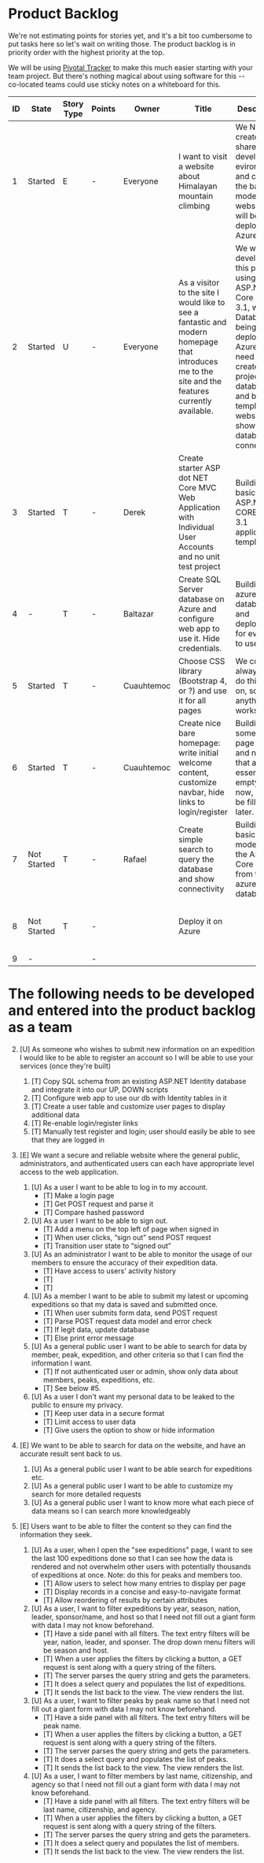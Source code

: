 # Product Backlog

We're not estimating points for stories yet, and it's a bit too cumbersome to put tasks here so let's wait on writing those.  The product backlog is in priority order with the highest priority at the top.

We will be using <a href="https://pivotaltracker.com">Pivotal Tracker</a> to make this much easier starting with your team project.  But there's nothing magical about using software for this -- co-located teams could use sticky notes on a whiteboard for this.

<table>
    <thead>
        <tr>
            <th>ID</th> <th>State</th> <th>Story Type</th> <th>Points</th> <th>Owner</th>
            <th>Title</th>
            <th>Description</th>
            <th>Links</th>
        </tr>
    </thead>
    <tbody>
        <tr>
            <td>1</td> <td>Started</td> <td>E</td> <td>-</td> <td>Everyone</td>
            <td>I want to visit a website about Himalayan mountain climbing</td>
            <td>We Need to create a shared development evironment and create the basic model of a website that will be deployed on Azure</td>
            <td>Sprint 1 & ID: 2-8 </td>
        <tr>
            <td>2</td> <td>Started</td> <td>U</td> <td>-</td> <td>Everyone</td>
            <td>As a visitor to the site I would like to see a fantastic and modern homepage that introduces me to the site and the features currently available.</td>
            <td>We will be developing this project using ASP.NET Core MVC 3.1, with our Database being deployed on Azure. We need to create a project, database, and basic template website that shows the database is connected.</td>
            <td>Tasks: ID 3-8</td>
        </tr>
        <tr>
            <td>3</td> <td>Started</td> <td>T</td> <td>-</td> <td>Derek</td>
            <td>Create starter ASP dot NET Core MVC Web Application with Individual User Accounts and no unit test project</td>
            <td>Building the basic ASP.NET CORE MVC 3.1 application template </td>
            <td>Task for User Story ID: 2</td>
        </tr>
        <tr>
            <td>4</td> <td>-</td> <td>T</td> <td>-</td> <td>Baltazar</td>
            <td>Create SQL Server database on Azure and configure web app to use it. Hide credentials.</td>
            <td>Building the azure database and deploying for everyone to use. </td>
            <td>Task for User Story ID: 2</td>
        </tr>
        <tr>
            <td>5</td> <td>Started</td> <td>T</td> <td>-</td> <td>Cuauhtemoc</td>
            <td>Choose CSS library (Bootstrap 4, or ?) and use it for all pages</td>
            <td>We could always re-do this later on, so anything works.</td>
            <td>Task for User Story ID: 2</td>
        </tr>
        <tr>
            <td>6</td> <td>Started</td> <td>T</td> <td>-</td> <td>Cuauhtemoc</td>
            <td>Create nice bare homepage: write initial welcome content, customize navbar, hide links to login/register</td>
            <td>Building some basic page views and navbar that are essentially empty right now, but will be filled later. </td>
            <td>Task for User Story ID: 2</td>
        </tr>
        <tr>
            <td>7</td> <td>Not Started</td> <td>T</td> <td>-</td> <td>Rafael</td>
            <td>Create simple search to query the database and show connectivity</td>
            <td>Building the basic models in the ASP.NET Core project from the azure database.</td>
            <td>Task for User Story ID: 2</td>
        </tr>
                <tr>
            <td>8</td> <td>Not Started</td> <td>T</td> <td>-</td> <td></td>
            <td>Deploy it on Azure</td>
            <td></td>
            <td>Task for User Story ID: 2</td>
        </tr>
        <tr>
            <td>9</td> <td>-</td> <td></td> <td>-</td> <td></td>
            <td></td>
            <td></td>
            <td></td>
        </tr>
    </tbody>
</table>


# The following needs to be developed and entered into the product backlog as a team
2. [U] As someone who wishes to submit new information on an expedition I would like to be able to register an account so I will be able to use your services (once they're built)
   1. [T] Copy SQL schema from an existing ASP.NET Identity database and integrate it into our UP, DOWN scripts
   2. [T] Configure web app to use our db with Identity tables in it
   3. [T] Create a user table and customize user pages to display additional data
   4. [T] Re-enable login/register links
   5. [T] Manually test register and login; user should easily be able to see that they are logged in
3. [E] We want a secure and reliable website where the general public, administrators, and authenticated users can each have appropriate level access to the web application.
    1. [U] As a user I want to be able to log in to my account.
        + [T] Make a login page
        + [T] Get POST request and parse it
        + [T] Compare hashed password
    2. [U] As a user I want to be able to sign out. 
        + [T] Add a menu on the top left of page when signed in
        + [T] When user clicks, “sign out” send POST request
        + [T] Transition user state to “signed out”
    3. [U] As an administrator I want to be able to monitor the usage of our members to ensure the accuracy of their expedition data.
        + [T] Have access to users' activity history
        + [T] 
        + [T]
    4. [U] As a member I want to be able to submit my latest or upcoming expeditions so that my data is saved and submitted once.
        + [T] When user submits form data, send POST request
        + [T] Parse POST request data model and error check
        + [T] If legit data, update database
        + [T] Else print error message
    5. [U] As a general public user I want to be able to search for data by member, peak, expedition, and other criteria so that I can find the information I want.
        + [T] If not authenticated user or admin, show only data about members, peaks, expeditions, etc.
        + [T] See below #5.
    6. [U] As a user I don't want my personal data to be leaked to the public to ensure my privacy.
        + [T] Keep user data in a secure format
        + [T] Limit access to user data
        + [T] Give users the option to show or hide information
        
4. [E] We want to be able to search for data on the website, and have an accurate result sent back to us. 
    1. [U] As a general public user I want to be able search for expeditions etc.
    2. [U] As a general public user I want to be able to customize my search for more detailed requests
    3. [U] As a general public user I want to know more what each piece of data means so I can search more knowledgeably

5. [E] Users want to be able to filter the content so they can find the information they seek.
    1. [U] As a user, when I open the "see expeditions" page, I want to see the last 100 expeditions done so that I can see how the data is rendered and not overwhelm other users with potentially thousands of expeditions at once. Note: do this for peaks and members too.
        + [T] Allow users to select how many entries to display per page
        + [T] Display records in a concise and easy-to-navigate format
        + [T] Allow reordering of results by certain attributes
    2. [U] As a user, I want to filter expeditions by year, season, nation, leader, sponsor/name, and host so that I need not fill out a giant form with data I may not know beforehand.
        + [T] Have a side panel with all filters. The text entry filters will be year, nation, leader, and sponser. The drop down menu filters will be season and host.
        + [T] When a user applies the filters by clicking a button, a GET request is sent along with a query string of the filters.
        + [T] The server parses the query string and gets the parameters.
        + [T] It does a select query and populates the list of expeditions.
        + [T] It sends the list back to the view. The view renders the list.
    3. [U] As a user, I want to filter peaks by peak name so that I need not fill out a giant form with data I may not know beforehand.
        + [T] Have a side panel with all filters. The text entry filters will be peak name.
        + [T] When a user applies the filters by clicking a button, a GET request is sent along with a query string of the filters.
        + [T] The server parses the query string and gets the parameters.
        + [T] It does a select query and populates the list of peaks.
        + [T] It sends the list back to the view. The view renders the list.
    4. [U] As a user, I want to filter members by last name, citizenship, and agency so that I need not fill out a giant form with data I may not know beforehand.
        + [T] Have a side panel with all filters. The text entry filters will be last name, citizenship, and agency.
        + [T] When a user applies the filters by clicking a button, a GET request is sent along with a query string of the filters.
        + [T] The server parses the query string and gets the parameters.
        + [T] It does a select query and populates the list of members.
        + [T] It sends the list back to the view. The view renders the list.
        